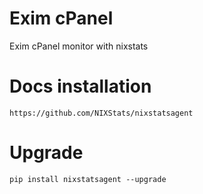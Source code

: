 # Exim cPanel
Exim cPanel monitor with nixstats

# Docs installation
```
https://github.com/NIXStats/nixstatsagent
```


# Upgrade
```
pip install nixstatsagent --upgrade
```
